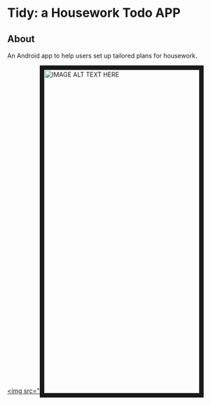 # Tidy: a Housework Todo APP

## About

An Android app to help users set up tailored plans for housework.

<a href="https://www.youtube.com/watch?v=YrvzbYlhlOk&t=1s&ab_channel=%E6%97%B6%E6%80%9D%E8%8A%AB" target="demo link"><img src="<img src="images/Tidy_01.png"
alt="IMAGE ALT TEXT HERE" width="354" height="737" border="10" /></a>